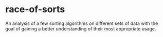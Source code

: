 # race-of-sorts
An analysis of a few sorting algorithms on different sets of data with the goal of gaining a better understanding of their most appropriate usage.
